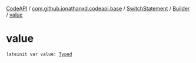 [CodeAPI](../../../index.md) / [com.github.jonathanxd.codeapi.base](../../index.md) / [SwitchStatement](../index.md) / [Builder](index.md) / [value](.)

# value

`lateinit var value: `[`Typed`](../../-typed/index.md)